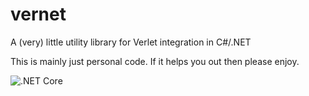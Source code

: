 # vernet
A (very) little utility library for Verlet integration in C#/.NET

This is mainly just personal code. If it helps you out then please enjoy.

![.NET Core](https://github.com/thegroke/vernet/workflows/.NET%20Core/badge.svg)
